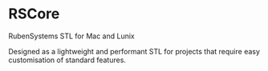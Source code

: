 # RSCore
RubenSystems STL for Mac and Lunix

Designed as a lightweight and performant STL for projects that require easy customisation of standard features. 
